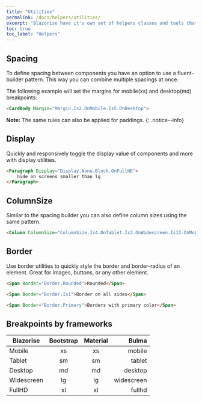```yaml
---
title: "Utilities"
permalink: /docs/helpers/utilities/
excerpt: "Blazorise have it's own set of helpers classes and tools that you can use to organize you application without writing CSS class-names."
toc: true
toc_label: "Helpers"
---
```


## Spacing

To define spacing between components you have an option to use a fluent-builder pattern. This way you can combine multiple spacings at once.

The following example will set the margins for mobile(xs) and desktop(md) breakpoints:

```html
<CardBody Margin="Margin.Is2.OnMobile.Is5.OnDesktop">
```

**Note:** The same rules can also be applied for paddings.
{: .notice--info}

## Display

Quickly and responsively toggle the display value of components and more with display utilities.

```html
<Paragraph Display="Display.None.Block.OnFullHD">
    hide on screens smaller than lg
</Paragraph>
```

## ColumnSize

Similar to the spacing builder you can also define column sizes using the same pattern.

```html
<Column ColumnSize="ColumnSize.Is4.OnTablet.Is3.OnWidescreen.Is12.OnMobile">
```

## Border

Use border utilities to quickly style the border and border-radius of an element. Great for images, buttons, or any other element.

```html
<Span Border="Border.Rounded">Rounded</Span>

<Span Border="Border.Is1">Border on all sides</Span>

<Span Border="Border.Primary">Borders with primary color</Span>
```

## Breakpoints by frameworks

| Blazorise     | Bootstrap     | Material      | Bulma         |
| ------------- |:-------------:|:-------------:| -------------:|
| Mobile        | xs            | xs            | mobile        |
| Tablet        | sm            | sm            | tablet        |
| Desktop       | md            | md            | desktop       |
| Widescreen    | lg            | lg            | widescreen    |
| FullHD        | xl            | xl            | fullhd        |